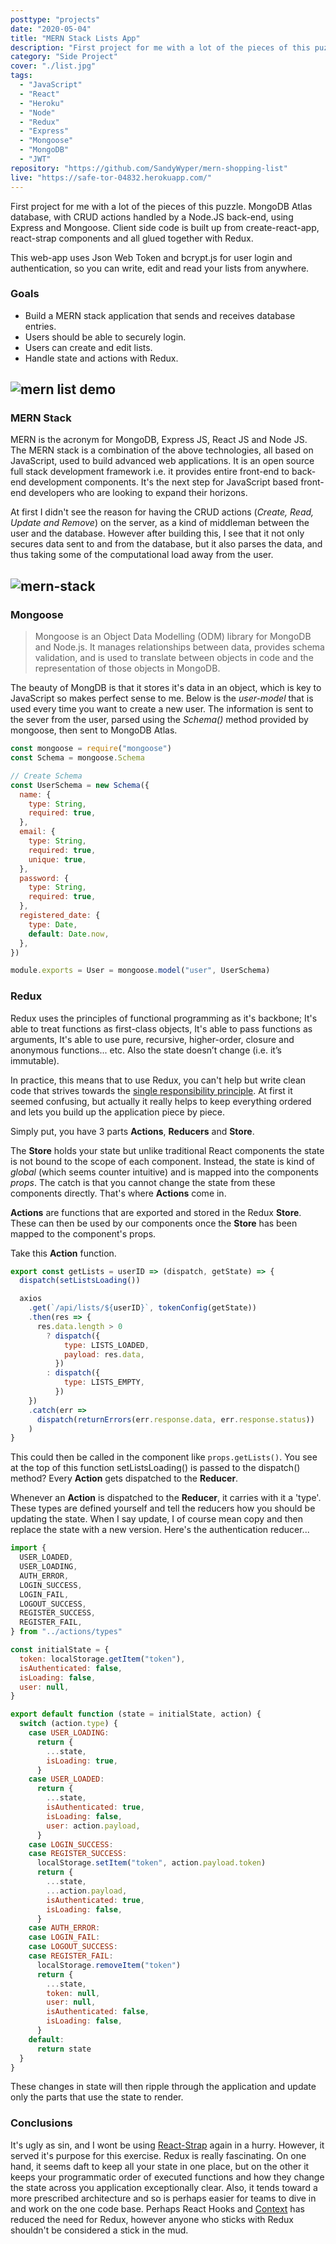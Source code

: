 ```yaml
---
posttype: "projects"
date: "2020-05-04"
title: "MERN Stack Lists App"
description: "First project for me with a lot of the pieces of this puzzle.  MongoDB Atlas database, with CRUD actions handled by a Node.JS back-end, using Express and Mongoose.  Client side code is built up from create-react-app, react-strap components and all glued together with Redux.  This web-app uses Json Web Token and bcrypt.js for user login and authentication, so you can write, edit and read your lists from anywhere."
category: "Side Project"
cover: "./list.jpg"
tags:
  - "JavaScript"
  - "React"
  - "Heroku"
  - "Node"
  - "Redux"
  - "Express"
  - "Mongoose"
  - "MongoDB"
  - "JWT"
repository: "https://github.com/SandyWyper/mern-shopping-list"
live: "https://safe-tor-04832.herokuapp.com/"
---
```


First project for me with a lot of the pieces of this puzzle. MongoDB Atlas database, with CRUD actions handled by a Node.JS back-end, using Express and Mongoose. Client side code is built up from create-react-app, react-strap components and all glued together with Redux.

This web-app uses Json Web Token and bcrypt.js for user login and authentication, so you can write, edit and read your lists from anywhere.

### Goals

- Build a MERN stack application that sends and receives database entries.
- Users should be able to securely login.
- Users can create and edit lists.
- Handle state and actions with Redux.

## ![mern list demo](shopping-list-demo.gif)

### MERN Stack

MERN is the acronym for MongoDB, Express JS, React JS and Node JS. The MERN stack is a combination of the above technologies, all based on JavaScript, used to build advanced web applications. It is an open source full stack development framework i.e. it provides entire front-end to back-end development components. It's the next step for JavaScript based front-end developers who are looking to expand their horizons.

At first I didn't see the reason for having the CRUD actions (_Create, Read, Update and Remove_) on the server, as a kind of middleman between the user and the database. However after building this, I see that it not only secures data sent to and from the database, but it also parses the data, and thus taking some of the computational load away from the user.

## ![mern-stack](mern.jpg)

### Mongoose

> Mongoose is an Object Data Modelling (ODM) library for MongoDB and Node.js. It manages relationships between data, provides schema validation, and is used to translate between objects in code and the representation of those objects in MongoDB.

The beauty of MongDB is that it stores it's data in an object, which is key to JavaScript so makes perfect sense to me. Below is the _user-model_ that is used every time you want to create a new user. The information is sent to the sever from the user, parsed using the _Schema()_ method provided by mongoose, then sent to MongoDB Atlas.

```javascript
const mongoose = require("mongoose")
const Schema = mongoose.Schema

// Create Schema
const UserSchema = new Schema({
  name: {
    type: String,
    required: true,
  },
  email: {
    type: String,
    required: true,
    unique: true,
  },
  password: {
    type: String,
    required: true,
  },
  registered_date: {
    type: Date,
    default: Date.now,
  },
})

module.exports = User = mongoose.model("user", UserSchema)
```

### Redux

Redux uses the principles of functional programming as it's backbone; It's able to treat functions as first-class objects, It's able to pass functions as arguments, It's able to use pure, recursive, higher-order, closure and anonymous functions... etc.
Also the state doesn’t change (i.e. it’s immutable).

In practice, this means that to use Redux, you can't help but write clean code that strives towards the [single responsibility principle](https://en.wikipedia.org/wiki/Single-responsibility_principle). At first it seemed confusing, but actually it really helps to keep everything ordered and lets you build up the application piece by piece.

Simply put, you have 3 parts **Actions**, **Reducers** and **Store**.

The **Store** holds your state but unlike traditional React components the state is not bound to the scope of each component. Instead, the state is kind of _global_ (which seems counter intuitive) and is mapped into the components _props_. The catch is that you cannot change the state from these components directly. That's where **Actions** come in.

**Actions** are functions that are exported and stored in the Redux **Store**. These can then be used by our components once the **Store** has been mapped to the component's props.

Take this **Action** function.

```javascript
export const getLists = userID => (dispatch, getState) => {
  dispatch(setListsLoading())

  axios
    .get(`/api/lists/${userID}`, tokenConfig(getState))
    .then(res => {
      res.data.length > 0
        ? dispatch({
            type: LISTS_LOADED,
            payload: res.data,
          })
        : dispatch({
            type: LISTS_EMPTY,
          })
    })
    .catch(err =>
      dispatch(returnErrors(err.response.data, err.response.status))
    )
}
```

This could then be called in the component like `props.getLists()`. You see at the top of this function setListsLoading() is passed to the dispatch() method? Every **Action** gets dispatched to the **Reducer**.

Whenever an **Action** is dispatched to the **Reducer**, it carries with it a 'type'. These types are defined yourself and tell the reducers how you should be updating the state. When I say update, I of course mean copy and then replace the state with a new version. Here's the authentication reducer...

```javascript
import {
  USER_LOADED,
  USER_LOADING,
  AUTH_ERROR,
  LOGIN_SUCCESS,
  LOGIN_FAIL,
  LOGOUT_SUCCESS,
  REGISTER_SUCCESS,
  REGISTER_FAIL,
} from "../actions/types"

const initialState = {
  token: localStorage.getItem("token"),
  isAuthenticated: false,
  isLoading: false,
  user: null,
}

export default function (state = initialState, action) {
  switch (action.type) {
    case USER_LOADING:
      return {
        ...state,
        isLoading: true,
      }
    case USER_LOADED:
      return {
        ...state,
        isAuthenticated: true,
        isLoading: false,
        user: action.payload,
      }
    case LOGIN_SUCCESS:
    case REGISTER_SUCCESS:
      localStorage.setItem("token", action.payload.token)
      return {
        ...state,
        ...action.payload,
        isAuthenticated: true,
        isLoading: false,
      }
    case AUTH_ERROR:
    case LOGIN_FAIL:
    case LOGOUT_SUCCESS:
    case REGISTER_FAIL:
      localStorage.removeItem("token")
      return {
        ...state,
        token: null,
        user: null,
        isAuthenticated: false,
        isLoading: false,
      }
    default:
      return state
  }
}
```

These changes in state will then ripple through the application and update only the parts that use the state to render.

### Conclusions

It's ugly as sin, and I wont be using [React-Strap](https://reactstrap.github.io/) again in a hurry. However, it served it's purpose for this exercise. Redux is really fascinating. On one hand, it seems daft to keep all your state in one place, but on the other it keeps your programmatic order of executed functions and how they change the state across you application exceptionally clear. Also, it tends toward a more prescribed architecture and so is perhaps easier for teams to dive in and work on the one code base. Perhaps React Hooks and [Context](https://reactjs.org/docs/context.html) has reduced the need for Redux, however anyone who sticks with Redux shouldn't be considered a stick in the mud.
